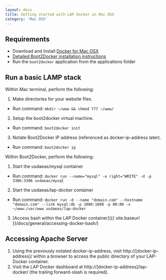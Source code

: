 ```yaml
---
layout: docs
title: Getting started with LAP Docker on Mac OSX
category: 'Mac OSX'
---
```



Requirements
----------
- Download and Install [Docker for Mac OSX](https://github.com/boot2docker/osx-installer/releases/latest)
 - [Detailed Boot2Docker installation instructions](https://docs.docker.com/installation/mac/#install-boot2docker)
- Run the `boot2docker` application from the applications folder

Run a basic LAMP stack
----------

Within Mac terminal, perform the following:

1. Make directories for your website files.
 - Run command: `mkdir ~/www && chmod 777 ~/www/`
2. Setup the boot2docker virtual machine.
 - Run command: `boot2docker init`
3. Notate Boot2Docker IP address (referenced as docker-ip-address later).
 - Run command: `boot2docker ip`

Within Boot2Docker, perform the following:

1. Start the usdaeas/mysql container
 - Run command: `docker run --name="mysql" -e right="WRITE" -d -p 3306:3306 usdaeas/mysql`
2. Start the usdaeas/lap-docker container
 - Run command: `docker run -d --name "domain.com" --hostname "domain.com" --link mysql:db -p 1080:1080 -p 80:80 -v ~/www:/var/www usdaeas/lap-docker`
3. [Access bash within the LAP Docker container]({{ site.baseurl }}/docs/general/accessing-docker-bash/)

Accessing Apache Server
-----------------------
1. Using the previously notated docker-ip-address, visit http://[docker-ip-address]/ within a browser to access the public directory of your LAP-Docker container.
3. Visit the LAP Docker dashboard at http://[docker-ip-address]/lap-docker/ (the trailing forward-slash is required).
